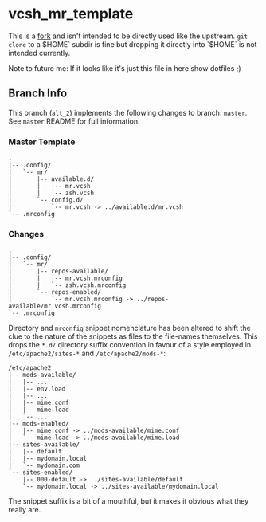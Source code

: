 vcsh_mr_template
================

This is a [fork](https://github.com/RichiH/vcsh_mr_template) and isn't
intended to be directly used like the upstream. `git clone` to a
$HOME` subdir is fine but dropping it directly into `$HOME` is not
intended currently.

Note to future me: If it looks like it's just this file in here show
dotfiles ;)

Branch Info
-----------

This branch (`alt_2`) implements the following changes to branch:
`master`. See `master` README for full information.

### Master Template

	.
	|-- .config/
	|   `-- mr/
	|       |-- available.d/
	|       |   |-- mr.vcsh
	|       |   `-- zsh.vcsh
	|       `-- config.d/
	|           `-- mr.vcsh -> ../available.d/mr.vcsh
	`-- .mrconfig

### Changes

	.
	|-- .config/
	|   `-- mr/
	|       |-- repos-available/
	|       |   |-- mr.vcsh.mrconfig
	|       |   `-- zsh.vcsh.mrconfig
	|       `-- repos-enabled/
	|           `-- mr.vcsh.mrconfig -> ../repos-available/mr.vcsh.mrconfig
	`-- .mrconfig

Directory and `mrconfig` snippet nomenclature has been altered to
shift the clue to the nature of the snippets as files to the
file-names themselves. This drops the `*.d/` directory suffix
convention in favour of a style employed in `/etc/apache2/sites-*` and
`/etc/apache2/mods-*`: 

	/etc/apache2
	|-- mods-available/
	|   |-- ...
	|   |-- env.load
	|   |-- ...
	|   |-- mime.conf
	|   |-- mime.load
	|	`-- ...
	|-- mods-enabled/
	|   |-- mime.conf -> ../mods-available/mime.conf
	|   `-- mime.load -> ../mods-available/mime.load
	|-- sites-available/
	|   |-- default
	|   |-- mydomain.local
	|	`-- mydomain.com
	`-- sites-enabled/
	    |-- 000-default -> ../sites-available/default
	    `-- mydomain.local -> ../sites-available/mydomain.local

The snippet suffix is a bit of a mouthful, but it makes it obvious
what they really are.
